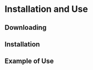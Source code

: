 Installation and Use
====================

Downloading
-----------

Installation
------------

Example of Use
--------------
